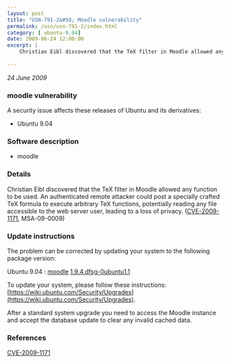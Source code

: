 ```yaml
---
layout: post
title: "USN-791-2&#58; Moodle vulnerability"
permalink: /usn/usn-791-2/index.html
category: [ ubuntu-9.04]
date: 2009-06-24 12:00:00
excerpt: |
    Christian Eibl discovered that the TeX filter in Moodle allowed any function to be used.  An authenticated remote attacker could post a specially crafted TeX formula to execute arbitrary TeX functions, potentially reading any file accessible to the web server user, leading to a loss of privacy.  ([CVE-2009-1171](http://people.ubuntu.com/~ubuntu-security/cve/CVE-2009-1171), MSA-09-0009) 
    
--- 
```

 
 

*24 June 2009*

### moodle vulnerability

A security issue affects these releases of Ubuntu and its derivatives:

* Ubuntu 9.04

### Software description

* moodle 

### Details

Christian Eibl discovered that the TeX filter in Moodle allowed any function to be used. An authenticated remote attacker could post a specially crafted TeX formula to execute arbitrary TeX functions, potentially reading any file accessible to the web server user, leading to a loss of privacy. ([CVE-2009-1171](http://people.ubuntu.com/~ubuntu-security/cve/CVE-2009-1171), MSA-09-0009) 

### Update instructions

The problem can be corrected by updating your system to the following package version:

Ubuntu 9.04
 : [moodle](https://launchpad.net/ubuntu/+source/moodle) <span> [1.9.4.dfsg-0ubuntu1.1](https://launchpad.net/ubuntu/+source/moodle/1.9.4.dfsg-0ubuntu1.1) </span> 

To update your system, please follow these instructions: [https://wiki.ubuntu.com/Security/Upgrades](https://wiki.ubuntu.com/Security/Upgrades).

After a standard system upgrade you need to access the Moodle instance and accept the database update to clear any invalid cached data. 

### References

 
 [CVE-2009-1171](http://people.ubuntu.com/~ubuntu-security/cve/CVE-2009-1171)
 

